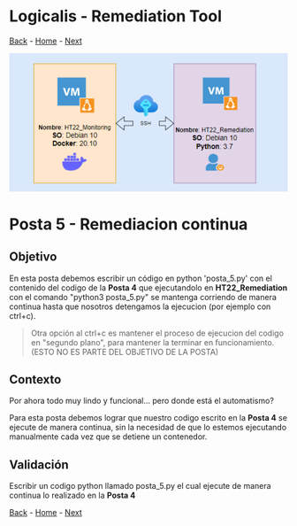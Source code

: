 # Logicalis - Remediation Tool

[Back](P4.md) - [Home](../README.md) - [Next](P6.md)

<p align="center">
  <img src="Infra.png" alt="Infraestructura Hackathon"/>
</p>

# Posta 5 - Remediacion continua
## Objetivo
En esta posta debemos escribir un código en python 'posta_5.py' con el contenido del codigo de la **Posta 4** que ejecutandolo en **HT22_Remediation** con el comando "python3 posta_5.py" se mantenga corriendo de manera continua hasta que nosotros detengamos la ejecucion (por ejemplo con ctrl+c).

> Otra opción al ctrl+c es mantener el proceso de ejecucion del codigo en "segundo plano", para mantener la terminar en funcionamiento. (ESTO NO ES PARTE DEL OBJETIVO DE LA POSTA)

## Contexto
Por ahora todo muy lindo y funcional... pero donde está el automatismo?

Para esta posta debemos lograr que nuestro codigo escrito en la **Posta 4** se ejecute de manera continua, sin la necesidad de que lo estemos ejecutando manualmente cada vez que se detiene un contenedor.

## Validación
Escribir un codigo python llamado posta_5.py el cual ejecute de manera continua lo realizado en la **Posta 4**

[Back](P4.md) - [Home](../README.md) - [Next](P6.md)

